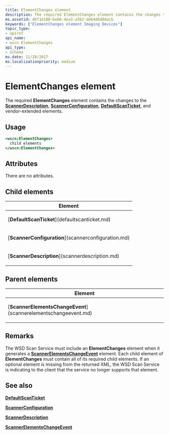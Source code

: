 ```yaml
---
title: ElementChanges element
description: The required ElementChanges element contains the changes to the ScannerDescription, ScannerConfiguration, DefaultScanTicket, and vendor-extended elements.
ms.assetid: d6f1d188-beb6-4ea3-a362-de64d8d8dacb
keywords: ["ElementChanges element Imaging Devices"]
topic_type:
- apiref
api_name:
- wscn ElementChanges
api_type:
- Schema
ms.date: 11/28/2017
ms.localizationpriority: medium
---
```


# ElementChanges element


The required **ElementChanges** element contains the changes to the [**ScannerDescription**](scannerdescription.md), [**ScannerConfiguration**](scannerconfiguration.md), [**DefaultScanTicket**](defaultscanticket.md), and vendor-extended elements.

Usage
-----

```xml
<wscn:ElementChanges>
  child elements
</wscn:ElementChanges>
```

Attributes
----------

There are no attributes.

## Child elements


<table>
<colgroup>
<col width="100%" />
</colgroup>
<thead>
<tr class="header">
<th>Element</th>
</tr>
</thead>
<tbody>
<tr class="odd">
<td><p>[<strong>DefaultScanTicket</strong>](defaultscanticket.md)</p></td>
</tr>
<tr class="even">
<td><p>[<strong>ScannerConfiguration</strong>](scannerconfiguration.md)</p></td>
</tr>
<tr class="odd">
<td><p>[<strong>ScannerDescription</strong>](scannerdescription.md)</p></td>
</tr>
</tbody>
</table>

## Parent elements


<table>
<colgroup>
<col width="100%" />
</colgroup>
<thead>
<tr class="header">
<th>Element</th>
</tr>
</thead>
<tbody>
<tr class="odd">
<td><p>[<strong>ScannerElementsChangeEvent</strong>](scannerelementschangeevent.md)</p></td>
</tr>
</tbody>
</table>

Remarks
-------

The WSD Scan Service must include an **ElementChanges** element when it generates a [**ScannerElementsChangeEvent**](scannerelementschangeevent.md) element. Each child element of **ElementChanges** must contain all of its required child elements. If an optional element is missing from the returned XML, the WSD Scan Service is indicating to the client that the service no longer supports that element.

## See also


[**DefaultScanTicket**](defaultscanticket.md)

[**ScannerConfiguration**](scannerconfiguration.md)

[**ScannerDescription**](scannerdescription.md)

[**ScannerElementsChangeEvent**](scannerelementschangeevent.md)

 

 






